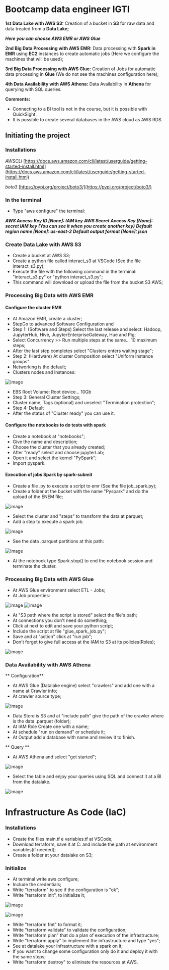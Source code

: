 # Bootcamp data engineer IGTI


**1st** **Data Lake with AWS S3:** Creation of a bucket in **S3** for raw data and data treated from a **Data Lake;**

***Here you can choose AWS EMR or AWS Glue***

**2nd Big Data Processing with AWS EMR:** Data processing with **Spark in EMR** using **EC2** instances to create automatic jobs (Here we configure the machines that will be used);

**3rd** **Big Data Processing with AWS Glue:** Creation of Jobs for automatic data processing in **Glue** (We do not see the machines configuration here);

**4th Data Availability with AWS Athena:** Data Availability in **Athena** for querying with SQL queries.

**Comments:**

- Connecting to a BI tool is not in the course, but it is possible with QuickSight.
- It is possible to create several databases in the AWS cloud as AWS RDS.

## Initiating the project

### Installations 

*AWSCLI* [https://docs.aws.amazon.com/cli/latest/userguide/getting-started-install.html](https://docs.aws.amazon.com/cli/latest/userguide/getting-started-install.html)

*boto3* [https://pypi.org/project/boto3/](https://pypi.org/project/boto3/)

### In the terminal 

- Type "aws configure" the terminal:

***AWS Access Key ID [None]: IAM  key***
***AWS Secret Access Key [None]: secret IAM key (You can see it when you create another key)***
***Default region name [None]: us-east-2***
***Default output format [None]: json***

### Create Data Lake with AWS S3

- Create a bucket at AWS S3;
- Create a python file called interact_s3 at VSCode (See the file interact_s3.py);
- Execute the file with the following command in the terminal: "interact_s3.py" or "python interact_s3.py";
- This command will download or upload the file from the bucket S3 AWS;

### Processing Big Data with AWS EMR

#### Configure the cluster EMR

- At Amazon EMR, create a cluster;
- StepGo to advanced Software Configuration and 
- Step 1: (Software and Steps) Select the last release and select: Hadoop, JupyterHub, Hive, JupyterEnterpriseGateway, Hue and Pig;
- Select Concurrency >> Run multiple steps at the same... 10 maximum steps;
- After the last step completes select "Clusters enters waiting stage";
- Step 2: (Hardware) At cluster Composition select "Uniform instance groups"
- Networking is the default;
- Clusters nodes and Instances:

![image](https://user-images.githubusercontent.com/59781746/158043283-ea07c9b6-3083-4a9f-ace3-568355116f91.png)

- EBS Root Volume: Root device... 10Gb
- Step 3: General Cluster Settings;
- Cluster name, Tags (optional) and unselect "Termination protection";
- Step 4: Default
- After the status of "Cluster ready" you can use it.

#### Configure the notebooks to do tests with spark

- Create a notebook at "notebooks";
- Give the name and description;
- Choose the cluster that you already created;
- After "ready" select and choose jupyterLab;
- Open it and select the kernel "PySpark";
- Import pyspark.

#### Execution of jobs Spark by spark-submit

- Create a file .py to execute a script to emr (See the file job_spark.py);
- Create a folder at the bucket with the name "Pyspark" and do the upload of the ENEM file;

![image](https://user-images.githubusercontent.com/59781746/158043733-ad3b71b8-7617-4e1e-b581-bfbccfaea3d2.png)

- Select the cluster and "steps" to transform the data at parquet;
- Add a step to execute a spark job.

![image](https://user-images.githubusercontent.com/59781746/158043824-33e2a227-7d6c-4794-853f-490b6f5b4b24.png)

- See the data .parquet partitions at this path:

![image](https://user-images.githubusercontent.com/59781746/158043861-84b08523-b9e1-41b1-a996-abdd08f0d320.png)

- At the notebook type Spark.stop() to end the notebook session and terminate the cluster.

### Processing Big Data with AWS Glue

- At AWS Glue environment select ETL - Jobs;
- At Job properties:

![image](https://user-images.githubusercontent.com/59781746/158083490-a6319566-0f12-410b-b6f3-8b84ff947b7b.png)
![image](https://user-images.githubusercontent.com/59781746/158083555-d47c95e2-eea4-4356-a84e-672f325812c0.png)

- At "S3 path where the script is stored" select the file's path;
- At connections you don't need do something;
- Click at next to edit and save your python script;
- Include the script at file "glue_spark_job.py";
- Save and at "action" click at "run job";
- Don't forget to give full access at the IAM to S3 at its policies(Roles);

![image](https://user-images.githubusercontent.com/59781746/158084262-0c41a7e4-f12f-4599-9d94-30a3e7853543.png)

### Data Availability with AWS Athena

** Configuration**

- At AWS Glue (Datalake engine) select "crawlers" and add one with a name at Crawler info;
- At crawler source type;

![image](https://user-images.githubusercontent.com/59781746/158084590-838d5511-0731-4266-a534-0789f6106366.png)

- Data Store is S3 and at "include path" give the path of the crawler where is the data .parquet (folder);
- At IAM Role Create one with a name;
- At schedule "run on demand" or schedule it;
- At Output add a database with name and review it to finish.

** Query **

- At AWS Athena and select "get started";

![image](https://user-images.githubusercontent.com/59781746/158085157-1513aed0-6296-4c7b-a36e-5ede010e469c.png)

- Select the table and enjoy your queries using SQL and connect it at a BI from the datalake.

![image](https://user-images.githubusercontent.com/59781746/158085829-ed3fb483-8c10-4b3e-ae05-3e25a95a6a3d.png)



# Infrastructure As Code (IaC)

### Installations

- Create the files main.tf e variables.tf at VSCode;
- Download terraform, save it at C: and include the path at environment variables(if needed);
- Create a folder at your datalake on S3;

### Initialize

- At terminal write aws configure;
- Include the credentials;
- Write "terraform" to see if the configuration is "ok";
- Write "terraform init", to initialize it;
  
![image](https://user-images.githubusercontent.com/59781746/158512217-e9c5c0da-7af6-47da-b072-458dcab5409f.png)
  
![image](https://user-images.githubusercontent.com/59781746/158512315-0279f5b2-e2d0-4c2c-a21f-badb3a040455.png)
  
- Write "terraform fmt" to format it;
- Write "terraform validate" to validate the configuration;
- Write "terraform plan" that do a plan of execution of the infrastructure;
- Write "terraform apply" to implement the infrastructure and type "yes";
- See at datalake your infrastructure with a spark on it;
- If you want to change some configuration  only do it and deploy it with the same steps;
- Write "terraform destroy" to eliminate the resources at AWS.
